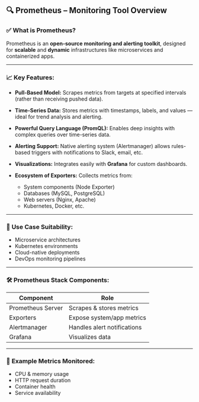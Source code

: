 ## **🔍 Prometheus – Monitoring Tool Overview**

### ✅ **What is Prometheus?**

Prometheus is an **open-source monitoring and alerting toolkit**, designed for **scalable** and **dynamic** infrastructures like microservices and containerized apps.

---

### 📈 **Key Features:**

* **Pull-Based Model:**
  Scrapes metrics from targets at specified intervals (rather than receiving pushed data).

* **Time-Series Data:**
  Stores metrics with timestamps, labels, and values — ideal for trend analysis and alerting.

* **Powerful Query Language (PromQL):**
  Enables deep insights with complex queries over time-series data.

* **Alerting Support:**
  Native alerting system (Alertmanager) allows rules-based triggers with notifications to Slack, email, etc.

* **Visualizations:**
  Integrates easily with **Grafana** for custom dashboards.

* **Ecosystem of Exporters:**
  Collects metrics from:

  * System components (Node Exporter)
  * Databases (MySQL, PostgreSQL)
  * Web servers (Nginx, Apache)
  * Kubernetes, Docker, etc.

---

### 🧩 **Use Case Suitability:**

* Microservice architectures
* Kubernetes environments
* Cloud-native deployments
* DevOps monitoring pipelines

---

### 🛠️ **Prometheus Stack Components:**

| Component         | Role                        |
| ----------------- | --------------------------- |
| Prometheus Server | Scrapes & stores metrics    |
| Exporters         | Expose system/app metrics   |
| Alertmanager      | Handles alert notifications |
| Grafana           | Visualizes data             |

---

### 📌 **Example Metrics Monitored:**

* CPU & memory usage
* HTTP request duration
* Container health
* Service availability
